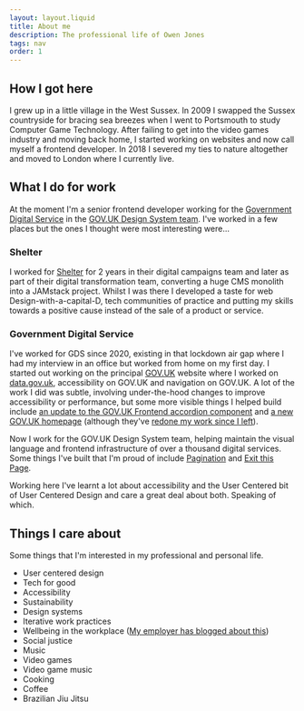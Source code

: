```yaml
---
layout: layout.liquid
title: About me
description: The professional life of Owen Jones
tags: nav
order: 1
---
```


## How I got here

I grew up in a little village in the West Sussex. In 2009 I swapped the Sussex countryside for bracing sea breezes when I went to Portsmouth to study Computer Game Technology. After failing to get into the video games industry and moving back home, I started working on websites and now call myself a frontend developer. In 2018 I severed my ties to nature altogether and moved to London where I currently live.

## What I do for work

At the moment I'm a senior frontend developer working for the [Government Digital Service](https://www.gov.uk/government/organisations/government-digital-service) in the [GOV.UK Design System team](https://design-system.service.gov.uk/). I've worked in a few places but the ones I thought were most interesting were...

### Shelter

I worked for [Shelter](https://www.shelter.org.uk/) for 2 years in their digital campaigns team and later as part of their digital transformation team, converting a huge CMS monolith into a JAMstack project. Whilst I was there I developed a taste for web Design-with-a-capital-D, tech communities of practice and putting my skills towards a positive cause instead of the sale of a product or service.

### Government Digital Service

I've worked for GDS since 2020, existing in that lockdown air gap where I had my interview in an office but worked from home on my first day. I started out working on the principal [GOV.UK](https://www.gov.uk/) website where I worked on [data.gov.uk](https://www.data.gov.uk/), accessibility on GOV.UK and navigation on GOV.UK. A lot of the work I did was subtle, involving under-the-hood changes to improve accessibility or performance, but some more visible things I helped build include [an update to the GOV.UK Frontend accordion component](https://insidegovuk.blog.gov.uk/2021/10/29/how-we-made-the-gov-uk-accordion-component-more-accessible/) and [a new GOV.UK homepage](https://insidegovuk.blog.gov.uk/2021/12/13/updating-the-gov-uk-homepage/) (although they've [redone my work since I left](https://insidegovuk.blog.gov.uk/2023/11/01/a-bold-new-look-for-the-gov-uk-homepage/)).

Now I work for the GOV.UK Design System team, helping maintain the visual language and frontend infrastructure of over a thousand digital services. Some things I've built that I'm proud of include [Pagination](https://design-system.service.gov.uk/components/pagination/) and [Exit this Page](https://design-system.service.gov.uk/components/exit-this-page/).

Working here I've learnt a lot about accessibility and the User Centered bit of User Centered Design and care a great deal about both. Speaking of which.

## Things I care about

Some things that I'm interested in my professional and personal life.

- User centered design
- Tech for good
- Accessibility
- Sustainability
- Design systems
- Iterative work practices
- Wellbeing in the workplace ([My employer has blogged about this](https://gds.blog.gov.uk/2016/05/25/its-ok-to-say-whats-ok/))
- Social justice
- Music
- Video games
- Video game music
- Cooking
- Coffee
- Brazilian Jiu Jitsu
